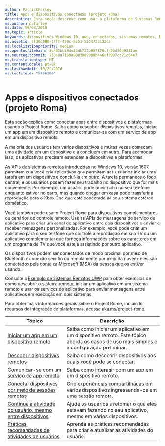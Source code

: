 ```yaml
---
author: PatrickFarley
title: Apps e dispositivos conectados (projeto Roma)
description: Esta seção descreve como usar a plataforma de Sistemas Remotos para descobrir dispositivos remotos, iniciar um app em um dispositivo remoto e comunicar-se com um serviço de app em um dispositivo remoto.
ms.author: pafarley
ms.date: 06/08/2018
ms.topic: article
keywords: dispositivos Windows 10, uwp, conectados, sistemas remotos, Roma, projeto Roma
ms.assetid: 7f39d080-1fff-478c-8c51-526472c1326a
ms.localizationpriority: medium
ms.openlocfilehash: 8c462bb28de23db735b957870cf456d3649282ae
ms.sourcegitcommit: 753e0a7160a88830d9908b446ef0907cc71c64e7
ms.translationtype: MT
ms.contentlocale: pt-BR
ms.lasthandoff: 10/29/2018
ms.locfileid: "5756105"
---
```

# <a name="connected-apps-and-devices-project-rome"></a>Apps e dispositivos conectados (projeto Roma)

Esta seção explica como conectar apps entre dispositivos e plataformas usando o Project Rome. Saiba como descobrir dispositivos remotos, iniciar um app em um dispositivo remoto e comunicar-se com um serviço de app em um dispositivo remoto.

A maioria dos usuários tem vários dispositivos e muitas vezes começam uma atividade em um dispositivo e a concluem em outro. Para acomodar isso, os aplicativos precisam estendem a dispositivos e plataformas.

As [APIs de sistemas remotos](https://msdn.microsoft.com/library/windows/apps/Windows.System.RemoteSystems) introduzidas no Windows 10, versão 1607, permitem que você crie aplicativos que permitem aos usuários iniciar uma tarefa em um dispositivo e concluí-la em outro. A tarefa permanece o foco central, e os usuários podem fazer seu trabalho no dispositivo que for mais conveniente. Por exemplo, um usuário pode ouvir rádio no seu telefone enquanto estiver no carro, mas quando chegar em casa pode transferir a reprodução para o Xbox One que está conectado ao seu sistema estéreo doméstico.

Você também pode usar o Project Rome para dispositivos complementares ou cenários de controle remoto. Use as APIs de mensagens de serviço de aplicativo para criar um canal de aplicativo entre dois dispositivos e enviar e receber mensagens personalizadas. Por exemplo, você pode criar um aplicativo para o seu telefone que controle a reprodução em sua TV ou um aplicativo complementar que forneça informações sobre os caracteres em um programa de TV que você esteja assistindo por outro aplicativo.  

Os dispositivos podem ser conectados de modo proximal por meio de Bluetooth e conexão sem fio ou remotamente por meio da nuvem; eles são conectados pela conta da Microsoft (MSA) da pessoa que os estiver usando.

Consulte o [Exemplo de Sistemas Remotos UWP](https://github.com/Microsoft/Windows-universal-samples/tree/dev/Samples/RemoteSystems ) para obter exemplos de como descobrir o sistema remoto, iniciar um aplicativo em um sistema remoto e usar os serviços de aplicativo para enviar mensagens entre aplicativos em execução em dois sistemas.

Para obter mais informações gerais sobre o Project Rome, incluindo recursos de integração de plataformas, acesse [aka.ms/project-rome](https://aka.ms/project-rome).

| Tópico | Descrição |
|-------|-------------|
| [Iniciar um app em um dispositivo remoto](launch-a-remote-app.md) | Saiba como iniciar um aplicativo em um dispositivo remoto. Este tópico aborda os casos de uso mais simples e a configuração preliminar.  |
| [Descobrir dispositivos remotos](discover-remote-devices.md)  | Saiba como descobrir dispositivos aos quais você pode se conectar. |
| [Comunicar-se com um serviço de app remoto](communicate-with-a-remote-app-service.md) | Saiba como interagir com um app em um dispositivo remoto. |
| [Conectar dispositivos por meio de sessões remotas](remote-sessions.md) | Crie experiências compartilhadas em vários dispositivos ingressando-os em uma sessão remota. |
| [Continue a atividade do usuário, mesmo entre dispositivos](useractivities.md)| Ajude os usuários a retomar o que eles estavam fazendo no seu aplicativo, mesmo em vários dispositivos.|
| [Práticas recomendadas de atividades de usuários](useractivities-best-practices.md)| Aprenda as práticas recomendadas para criar e atualizar as atividades do usuário.|
